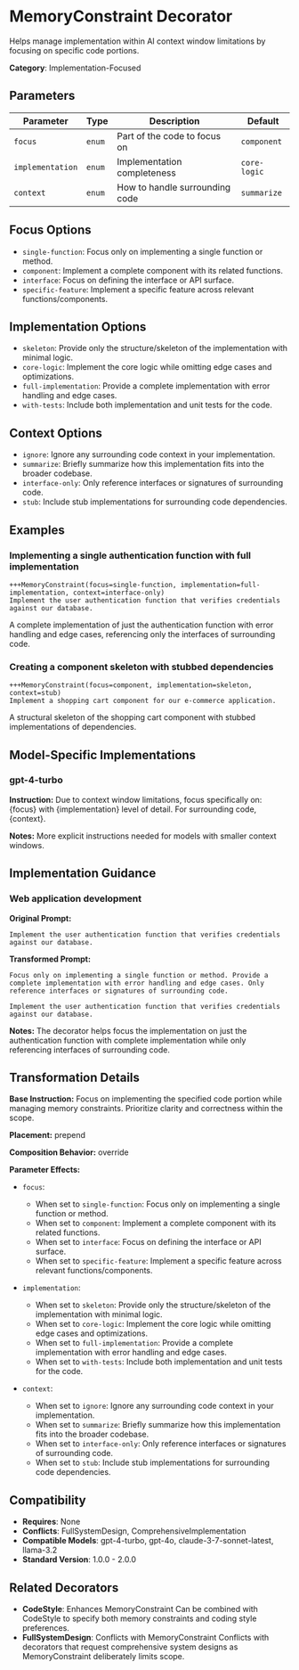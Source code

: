 # MemoryConstraint Decorator

Helps manage implementation within AI context window limitations by focusing on specific code portions.

**Category**: Implementation-Focused

## Parameters

| Parameter | Type | Description | Default |
|-----------|------|-------------|--------|
| `focus` | `enum` | Part of the code to focus on | `component` |
| `implementation` | `enum` | Implementation completeness | `core-logic` |
| `context` | `enum` | How to handle surrounding code | `summarize` |

## Focus Options

- `single-function`: Focus only on implementing a single function or method.
- `component`: Implement a complete component with its related functions.
- `interface`: Focus on defining the interface or API surface.
- `specific-feature`: Implement a specific feature across relevant functions/components.

## Implementation Options

- `skeleton`: Provide only the structure/skeleton of the implementation with minimal logic.
- `core-logic`: Implement the core logic while omitting edge cases and optimizations.
- `full-implementation`: Provide a complete implementation with error handling and edge cases.
- `with-tests`: Include both implementation and unit tests for the code.

## Context Options

- `ignore`: Ignore any surrounding code context in your implementation.
- `summarize`: Briefly summarize how this implementation fits into the broader codebase.
- `interface-only`: Only reference interfaces or signatures of surrounding code.
- `stub`: Include stub implementations for surrounding code dependencies.

## Examples

### Implementing a single authentication function with full implementation

```
+++MemoryConstraint(focus=single-function, implementation=full-implementation, context=interface-only)
Implement the user authentication function that verifies credentials against our database.
```

A complete implementation of just the authentication function with error handling and edge cases, referencing only the interfaces of surrounding code.

### Creating a component skeleton with stubbed dependencies

```
+++MemoryConstraint(focus=component, implementation=skeleton, context=stub)
Implement a shopping cart component for our e-commerce application.
```

A structural skeleton of the shopping cart component with stubbed implementations of dependencies.

## Model-Specific Implementations

### gpt-4-turbo

**Instruction:** Due to context window limitations, focus specifically on: {focus} with {implementation} level of detail. For surrounding code, {context}.

**Notes:** More explicit instructions needed for models with smaller context windows.


## Implementation Guidance

### Web application development

**Original Prompt:**
```
Implement the user authentication function that verifies credentials against our database.
```

**Transformed Prompt:**
```
Focus only on implementing a single function or method. Provide a complete implementation with error handling and edge cases. Only reference interfaces or signatures of surrounding code.

Implement the user authentication function that verifies credentials against our database.
```

**Notes:** The decorator helps focus the implementation on just the authentication function with complete implementation while only referencing interfaces of surrounding code.

## Transformation Details

**Base Instruction:** Focus on implementing the specified code portion while managing memory constraints. Prioritize clarity and correctness within the scope.

**Placement:** prepend

**Composition Behavior:** override

**Parameter Effects:**

- `focus`:
  - When set to `single-function`: Focus only on implementing a single function or method.
  - When set to `component`: Implement a complete component with its related functions.
  - When set to `interface`: Focus on defining the interface or API surface.
  - When set to `specific-feature`: Implement a specific feature across relevant functions/components.

- `implementation`:
  - When set to `skeleton`: Provide only the structure/skeleton of the implementation with minimal logic.
  - When set to `core-logic`: Implement the core logic while omitting edge cases and optimizations.
  - When set to `full-implementation`: Provide a complete implementation with error handling and edge cases.
  - When set to `with-tests`: Include both implementation and unit tests for the code.

- `context`:
  - When set to `ignore`: Ignore any surrounding code context in your implementation.
  - When set to `summarize`: Briefly summarize how this implementation fits into the broader codebase.
  - When set to `interface-only`: Only reference interfaces or signatures of surrounding code.
  - When set to `stub`: Include stub implementations for surrounding code dependencies.

## Compatibility

- **Requires**: None
- **Conflicts**: FullSystemDesign, ComprehensiveImplementation
- **Compatible Models**: gpt-4-turbo, gpt-4o, claude-3-7-sonnet-latest, llama-3.2
- **Standard Version**: 1.0.0 - 2.0.0

## Related Decorators

- **CodeStyle**: Enhances MemoryConstraint Can be combined with CodeStyle to specify both memory constraints and coding style preferences.
- **FullSystemDesign**: Conflicts with MemoryConstraint Conflicts with decorators that request comprehensive system designs as MemoryConstraint deliberately limits scope.
